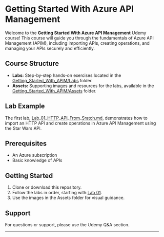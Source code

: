 # Getting Started With Azure API Management



Welcome to the **Getting Started With Azure API Management** Udemy course! This course will guide you through the fundamentals of Azure API Management (APIM), including importing APIs, creating operations, and managing your APIs securely and efficiently.

## Course Structure

- **Labs:** Step-by-step hands-on exercises located in the [Getting_Started_With_APIM/Labs](Getting_Started_With_APIM/Labs) folder.
- **Assets:** Supporting images and resources for the labs, available in the [Getting_Started_With_APIM/Assets](Getting_Started_With_APIM/Assets) folder.

## Lab Example

The first lab, [Lab_01_HTTP_API_From_Sratch.md](Getting_Started_With_APIM/Labs/Lab_01_HTTP_API_From_Sratch.md), demonstrates how to import an HTTP API and create operations in Azure API Management using the Star Wars API.

## Prerequisites

- An Azure subscription
- Basic knowledge of APIs

## Getting Started

1. Clone or download this repository.
2. Follow the labs in order, starting with [Lab 01](Getting_Started_With_APIM/Labs/Lab_01_HTTP_API_From_Sratch.md).
3. Use the images in the Assets folder for visual guidance.

## Support

For questions or support, please use the Udemy Q&A section.

---
